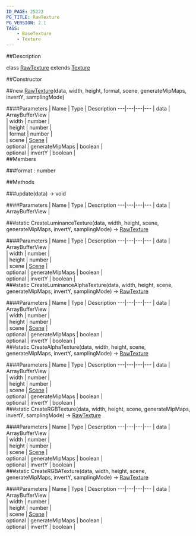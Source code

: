 ```yaml
---
ID_PAGE: 25223
PG_TITLE: RawTexture
PG_VERSION: 2.1
TAGS:
    - BaseTexture
    - Texture
---
```

##Description

class [RawTexture](/classes/2.2/RawTexture) extends [Texture](/classes/2.2/Texture)



##Constructor

##new [RawTexture](/classes/2.2/RawTexture)(data, width, height, format, scene, generateMipMaps, invertY, samplingMode)



####Parameters
 | Name | Type | Description
---|---|---|---
 | data | ArrayBufferView |  
 | width | number |  
 | height | number |  
 | format | number |  
 | scene | [Scene](/classes/2.2/Scene) |  
optional | generateMipMaps | boolean |  
optional | invertY | boolean |  
##Members

###format : number



##Methods

###update(data) &rarr; void



####Parameters
 | Name | Type | Description
---|---|---|---
 | data | ArrayBufferView |  

###static CreateLuminanceTexture(data, width, height, scene, generateMipMaps, invertY, samplingMode) &rarr; [RawTexture](/classes/2.2/RawTexture)



####Parameters
 | Name | Type | Description
---|---|---|---
 | data | ArrayBufferView |  
 | width | number |  
 | height | number |  
 | scene | [Scene](/classes/2.2/Scene) |  
optional | generateMipMaps | boolean |  
optional | invertY | boolean |  
###static CreateLuminanceAlphaTexture(data, width, height, scene, generateMipMaps, invertY, samplingMode) &rarr; [RawTexture](/classes/2.2/RawTexture)



####Parameters
 | Name | Type | Description
---|---|---|---
 | data | ArrayBufferView |  
 | width | number |  
 | height | number |  
 | scene | [Scene](/classes/2.2/Scene) |  
optional | generateMipMaps | boolean |  
optional | invertY | boolean |  
###static CreateAlphaTexture(data, width, height, scene, generateMipMaps, invertY, samplingMode) &rarr; [RawTexture](/classes/2.2/RawTexture)



####Parameters
 | Name | Type | Description
---|---|---|---
 | data | ArrayBufferView |  
 | width | number |  
 | height | number |  
 | scene | [Scene](/classes/2.2/Scene) |  
optional | generateMipMaps | boolean |  
optional | invertY | boolean |  
###static CreateRGBTexture(data, width, height, scene, generateMipMaps, invertY, samplingMode) &rarr; [RawTexture](/classes/2.2/RawTexture)



####Parameters
 | Name | Type | Description
---|---|---|---
 | data | ArrayBufferView |  
 | width | number |  
 | height | number |  
 | scene | [Scene](/classes/2.2/Scene) |  
optional | generateMipMaps | boolean |  
optional | invertY | boolean |  
###static CreateRGBATexture(data, width, height, scene, generateMipMaps, invertY, samplingMode) &rarr; [RawTexture](/classes/2.2/RawTexture)



####Parameters
 | Name | Type | Description
---|---|---|---
 | data | ArrayBufferView |  
 | width | number |  
 | height | number |  
 | scene | [Scene](/classes/2.2/Scene) |  
optional | generateMipMaps | boolean |  
optional | invertY | boolean |  
